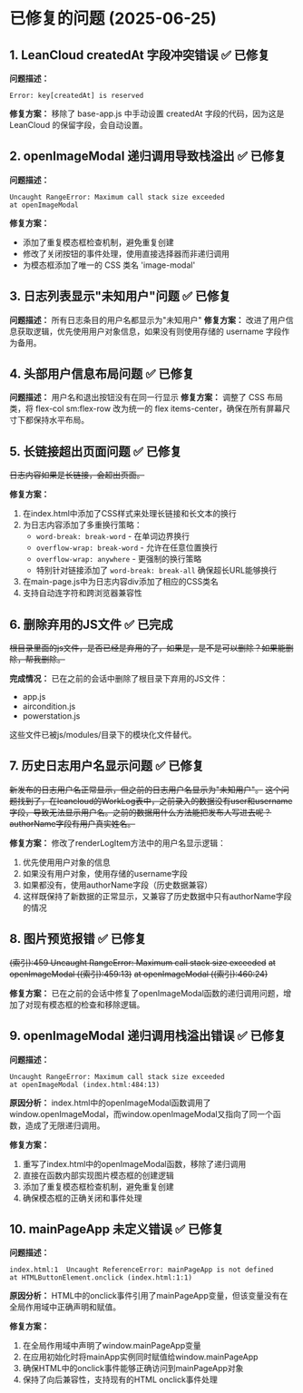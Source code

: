 # 已修复的问题 (2025-06-25)

## 1. LeanCloud createdAt 字段冲突错误 ✅ 已修复
**问题描述：** 
```
Error: key[createdAt] is reserved
```
**修复方案：** 移除了 base-app.js 中手动设置 createdAt 字段的代码，因为这是 LeanCloud 的保留字段，会自动设置。

## 2. openImageModal 递归调用导致栈溢出 ✅ 已修复
**问题描述：**
```
Uncaught RangeError: Maximum call stack size exceeded
at openImageModal
```
**修复方案：** 
- 添加了重复模态框检查机制，避免重复创建
- 修改了关闭按钮的事件处理，使用直接选择器而非递归调用
- 为模态框添加了唯一的 CSS 类名 'image-modal'

## 3. 日志列表显示"未知用户"问题 ✅ 已修复
**问题描述：** 所有日志条目的用户名都显示为"未知用户"
**修复方案：** 改进了用户信息获取逻辑，优先使用用户对象信息，如果没有则使用存储的 username 字段作为备用。

## 4. 头部用户信息布局问题 ✅ 已修复
**问题描述：** 用户名和退出按钮没有在同一行显示
**修复方案：** 调整了 CSS 布局类，将 flex-col sm:flex-row 改为统一的 flex items-center，确保在所有屏幕尺寸下都保持水平布局。

## 5. 长链接超出页面问题 ✅ 已修复
~~日志内容如果是长链接，会超出页面。~~

**修复方案：** 
1. 在index.html中添加了CSS样式来处理长链接和长文本的换行
2. 为日志内容添加了多重换行策略：
   - `word-break: break-word` - 在单词边界换行
   - `overflow-wrap: break-word` - 允许在任意位置换行
   - `overflow-wrap: anywhere` - 更强制的换行策略
   - 特别针对链接添加了 `word-break: break-all` 确保超长URL能够换行
3. 在main-page.js中为日志内容div添加了相应的CSS类名
4. 支持自动连字符和跨浏览器兼容性

## 6. 删除弃用的JS文件 ✅ 已完成
~~根目录里面的js文件，是否已经是弃用的了，如果是，是不是可以删除？如果能删除，帮我删除。~~

**完成情况：** 已在之前的会话中删除了根目录下弃用的JS文件：
- app.js
- aircondition.js 
- powerstation.js

这些文件已被js/modules/目录下的模块化文件替代。

## 7. 历史日志用户名显示问题 ✅ 已修复
~~新发布的日志用户名正常显示，但之前的日志用户名显示为"未知用户"。~~
~~这个问题找到了，在leancloud的WorkLog表中，之前录入的数据没有user和username字段，导致无法显示用户名。之前的数据用什么方法能把发布人写进去呢？authorName字段有用户真实姓名。~~

**修复方案：** 修改了renderLogItem方法中的用户名显示逻辑：
1. 优先使用用户对象的信息
2. 如果没有用户对象，使用存储的username字段
3. 如果都没有，使用authorName字段（历史数据兼容）
4. 这样既保持了新数据的正常显示，又兼容了历史数据中只有authorName字段的情况

## 8. 图片预览报错 ✅ 已修复
~~(索引):459  Uncaught RangeError: Maximum call stack size exceeded~~
~~at openImageModal ((索引):459:13)~~
~~at openImageModal ((索引):460:24)~~

**修复方案：** 已在之前的会话中修复了openImageModal函数的递归调用问题，增加了对现有模态框的检查和移除逻辑。

## 9. openImageModal 递归调用栈溢出错误 ✅ 已修复
**问题描述：**
```
Uncaught RangeError: Maximum call stack size exceeded 
at openImageModal (index.html:484:13)
```
**原因分析：** index.html中的openImageModal函数调用了window.openImageModal，而window.openImageModal又指向了同一个函数，造成了无限递归调用。

**修复方案：**
1. 重写了index.html中的openImageModal函数，移除了递归调用
2. 直接在函数内部实现图片模态框的创建逻辑
3. 添加了重复模态框检查机制，避免重复创建
4. 确保模态框的正确关闭和事件处理

## 10. mainPageApp 未定义错误 ✅ 已修复
**问题描述：**
```
index.html:1  Uncaught ReferenceError: mainPageApp is not defined 
at HTMLButtonElement.onclick (index.html:1:1)
```
**原因分析：** HTML中的onclick事件引用了mainPageApp变量，但该变量没有在全局作用域中正确声明和赋值。

**修复方案：**
1. 在全局作用域中声明了window.mainPageApp变量
2. 在应用初始化时将mainApp实例同时赋值给window.mainPageApp
3. 确保HTML中的onclick事件能够正确访问到mainPageApp对象
4. 保持了向后兼容性，支持现有的HTML onclick事件处理

